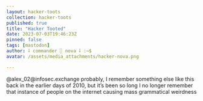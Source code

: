 ```yaml
---
layout: hacker-toots
collection: hacker-toots
published: true
title: "Hacker Tooted"
date: 2023-07-03T19:46:23Z
pinned: false
tags: [mastodon]
author: ⸸ commander ░ nova ⸸ :~$
avatar: /assets/media_attachments/hacker-nova.png

---
```


<p>@alex_02@infosec.exchange probably, I remember something else like this back in the earlier days of 2010, but it’s been so long I no longer remember that instance of people on the internet causing mass grammatical weirdness</p>


